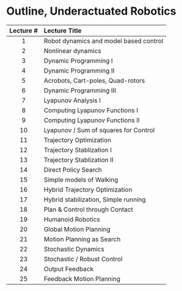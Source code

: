 # Outline, Underactuated Robotics

| Lecture # | Lecture Title |
| :---:     | :---  |
|  1     | Robot dynamics and model based control       |
|  2     | Nonlinear dynamics                           |
|  3     | Dynamic Programming I                        |
|  4     | Dynamic Programming II                       |
|  5     | Acrobots, Cart-poles, Quad-rotors            |
|  6     | Dynamic Programming III                      |
|  7     | Lyapunov Analysis I                          |
|  8     | Computing Lyapunov Functions I               |
|  9     | Computing Lyapunov Functions II              |
|  10    | Lyapunov / Sum of squares for Control        |
|  11    | Trajectory Optimization                      |
|  12    | Trajectory Stablization I                    |
|  13    | Trajectory Stablization II                   |
|  14    | Direct Policy Search                         |
|  15    | Simple models of Walking                     |
|  16    | Hybrid Trajectory Optimization               |
|  17    | Hybrid stabilization, Simple running         |
|  18    | Plan & Control through Contact               |
|  19    | Humanoid Robotics                            |
|  20    | Global Motion Planning                       |
|  21    | Motion Planning as Search                    |
|  22    | Stochastic Dynamics                          |
|  23    | Stochastic / Robust Control                  |
|  24    | Output Feedback                              |
|  25    | Feedback Motion Planning                     |